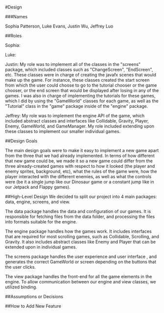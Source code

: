 #Design

###Names

Sophia Patterson, Luke Evans, Justin Wu, Jeffrey Luo

##Roles

Sophia:

Luke:

Justin: My role was to implement all of the classes in the "screens" package, which included classes such as "ChangeScreen", "EndScreen", etc. These classes were in charge of creating the javafx scenes that would make up the game. For instance, these classes created the start screen from which the user could choose to go to the tutorial chooser or the game chooser, or the end screen that would be displayed after losing in any of the games. I was also in charge of implementing the tutorials for these games, which I did by using the "GameWorld" classes for each game, as well as the "Tutorial" class in the "game" package inside of the "engine" package. 

Jeffrey: My role was to implement the engine API of the game, which included abstract classes and interfaces like Collidable,
Gravity, Player, Enemy, GameWorld, and GameManager. My role included extending upon these classes to implement our smaller
individual games. 

##Design Goals

The main design goals were to make it easy to implement a new game apart from the three that we had already implemented. In terms of how different that new game could be, we made it so a new game could differ from the three already-created games with respect to how it looked (the player and enemy sprites, background, etc), what the rules of the game were, how the player interacted with the different enemies, as well as what the controls were (be it a single jump like our Dinosaur game or a constant jump like in our Jetpack and Flappy games). 

##High-Level Design
We decided to split our project into 4 main packages: data, engine, screens, and view. 
  
The data package handles the data and configuration of our games. It is responsible for fetching files from the data folder, 
and processing the files into formats suitable for the engine. 
  
The engine package handles how the games work. It includes interfaces that are required for most
scrolling games, such as Collidable, Scrolling, and Gravity. It also includes abstract classes like Enemy and Player
that can be extended upon in individual games.  

The screens package handles the user experience and user interface , and generates the correct GameWorld or screen depending 
on the buttons that the user clicks.  

The view package handles the front-end for all the game elements in the engine. To allow communication between our engine and 
view classes, we utilized binding.

##Assumptions or Decisions


##How to Add New Feature
